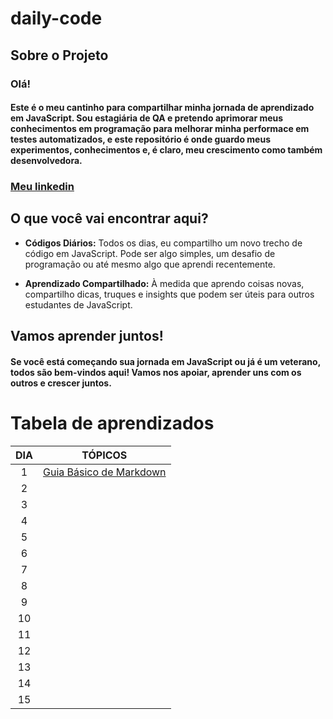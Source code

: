 # daily-code

## Sobre o Projeto

### Olá!

#### Este é o meu cantinho para compartilhar minha jornada de aprendizado em JavaScript. Sou estagiária de QA e pretendo aprimorar meus conhecimentos em programação para melhorar minha performace em testes automatizados, e este repositório é onde guardo meus experimentos, conhecimentos e, é claro, meu crescimento como também desenvolvedora.

### [Meu linkedin](https://www.linkedin.com/in/beatriz-gebhardt?utm_source=share&utm_campaign=share_via&utm_content=profile&utm_medium=ios_app)

## O que você vai encontrar aqui?

- **Códigos Diários:** Todos os dias, eu compartilho um novo trecho de código em JavaScript. Pode ser algo simples, um desafio de programação ou até mesmo algo que aprendi recentemente.

* **Aprendizado Compartilhado:** À medida que aprendo coisas novas, compartilho dicas, truques e insights que podem ser úteis para outros estudantes de JavaScript.

## Vamos aprender juntos!

#### Se você está começando sua jornada em JavaScript ou já é um veterano, todos são bem-vindos aqui! Vamos nos apoiar, aprender uns com os outros e crescer juntos.

# Tabela de aprendizados

| DIA |                                                    TÓPICOS                                                     |
| :-: | :------------------------------------------------------------------------------------------------------------: |
|  1  | [Guia Básico de Markdown](https://docs.pipz.com/central-de-ajuda/learning-center/guia-basico-de-markdown#open) |
|  2  |
|  3  |
|  4  |
|  5  |
|  6  |
|  7  |
|  8  |
|  9  |
| 10  |
| 11  |
| 12  |
| 13  |
| 14  |
| 15  |
